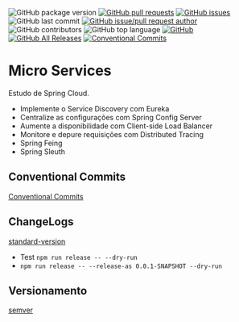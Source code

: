 ![GitHub package version](https://img.shields.io/github/package-json/v/denissoliveira/logistic-api.svg)
[![GitHub pull requests](https://img.shields.io/github/issues-pr-raw/denissoliveira/logistic-api.svg)](https://github.com/denissoliveira/logistic-api/pulls)
[![GitHub issues](https://img.shields.io/github/issues/danielso2007/logistic-api.svg)](https://github.com/denissoliveira/logistic-api/issues?q=is%3Aopen+is%3Aissue)
![GitHub last commit](https://img.shields.io/github/last-commit/denissoliveira/logistic-api.svg)
[![GitHub issue/pull request author](https://img.shields.io/github/issues/detail/u/denissoliveira/logistic-api/1.svg)](https://github.com/denissoliveira/logistic-api/pulls)
![GitHub contributors](https://img.shields.io/github/contributors/denissoliveira/logistic-api.svg)
![GitHub top language](https://img.shields.io/github/languages/top/denissoliveira/logistic-api.svg)
[![GitHub](https://img.shields.io/github/license/denissoliveira/logistic-api.svg)](https://github.com/denissoliveira/logistic-api)
[![GitHub All Releases](https://img.shields.io/github/downloads/danielso2007/logistic-api/total.svg)](https://github.com/denissoliveira/logistic-api/archive/master.zip)
[![Conventional Commits](https://img.shields.io/badge/Conventional%20Commits-1.0.0-yellow.svg)](https://conventionalcommits.org)

# Micro Services

Estudo de Spring Cloud.

* Implemente o Service Discovery com Eureka
* Centralize as configurações com Spring Config Server
* Aumente a disponibilidade com Client-side Load Balancer
* Monitore e depure requisições com Distributed Tracing
* Spring Feing
* Spring Sleuth

## Conventional Commits

[Conventional Commits](https://www.conventionalcommits.org/)

## ChangeLogs

[standard-version](https://www.npmjs.com/package/standard-version)

* Test `npm run release -- --dry-run`
* `npm run release -- --release-as 0.0.1-SNAPSHOT --dry-run`

## Versionamento

[semver](https://semver.org/)
